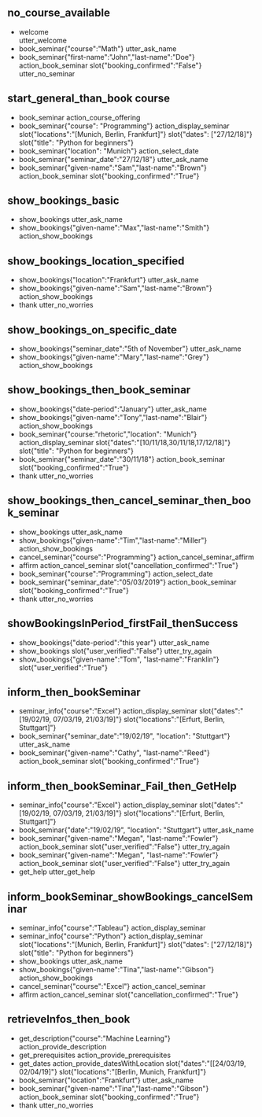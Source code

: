 ## no_course_available              
* welcome              
utter_welcome	
* book_seminar{"course":"Math"}
utter_ask_name
* book_seminar{"first-name":"John","last-name":"Doe"}
action_book_seminar
slot{"booking_confirmed":"False"}
utter_no_seminar

## start_general_than_book course 
* book_seminar
action_course_offering
* book_seminar{"course": "Programming"}
action_display_seminar
slot{"locations":"[Munich, Berlin, Frankfurt]"}
slot{"dates": ["27/12/18]"}
slot{"title": "Python for beginners"}
* book_seminar{"location": "Munich"}
action_select_date 
* book_seminar{"seminar_date":"27/12/18"}
utter_ask_name
* book_seminar{"given-name":"Sam","last-name":"Brown"}
action_book_seminar 
slot{"booking_confirmed":"True"}

## show_bookings_basic
* show_bookings
utter_ask_name
* show_bookings{"given-name":"Max","last-name":"Smith"}
action_show_bookings
	
## show_bookings_location_specified 
* show_bookings{"location":"Frankfurt"}
utter_ask_name
* show_bookings{"given-name":"Sam","last-name":"Brown"}
action_show_bookings
* thank
utter_no_worries
	
## show_bookings_on_specific_date
* show_bookings{"seminar_date":"5th of November"}
utter_ask_name
* show_bookings{"given-name":"Mary","last-name":"Grey"}
action_show_bookings

## show_bookings_then_book_seminar 
* show_bookings{"date-period":"January"}
utter_ask_name
* show_bookings{"given-name":"Tony","last-name":"Blair"}
action_show_bookings
* book_seminar{"course:"rhetoric","location": "Munich"}
action_display_seminar
slot{"dates":"[10/11/18,30/11/18,17/12/18]"}
slot{"title": "Python for beginners"}
* book_seminar{"seminar_date":"30/11/18"}
action_book_seminar
slot{"booking_confirmed":"True"}
* thank
utter_no_worries

## show_bookings_then_cancel_seminar_then_book_seminar
* show_bookings
utter_ask_name
* show_bookings{"given-name":"Tim","last-name":"Miller"}
action_show_bookings
* cancel_seminar{"course":"Programming"}
action_cancel_seminar_affirm
* affirm
action_cancel_seminar
slot{"cancellation_confirmed":"True"}
* book_seminar{"course":"Programming"}
action_select_date 
* book_seminar{"seminar_date":"05/03/2019"}
action_book_seminar
slot{"booking_confirmed":"True"}
* thank
utter_no_worries
	
## showBookingsInPeriod_firstFail_thenSuccess
* show_bookings{"date-period":"this year"}
utter_ask_name
* show_bookings
slot{"user_verified":"False"}
utter_try_again
* show_bookings{"given-name":"Tom", "last-name":"Franklin"}
slot{"user_verified":"True"}
	
## inform_then_bookSeminar 
* seminar_info{"course":"Excel"}
action_display_seminar
slot{"dates":"[19/02/19, 07/03/19, 21/03/19]"}
slot{"locations":"[Erfurt, Berlin, Stuttgart]"}
* book_seminar{"seminar_date":"19/02/19", "location": "Stuttgart"}
utter_ask_name
* book_seminar{"given-name":"Cathy", "last-name":"Reed"}
action_book_seminar
slot{"booking_confirmed":"True"}
	
## inform_then_bookSeminar_Fail_then_GetHelp
* seminar_info{"course":"Excel"}
action_display_seminar
slot{"dates":"[19/02/19, 07/03/19, 21/03/19]"}
slot{"locations":"[Erfurt, Berlin, Stuttgart]"}
* book_seminar{"date":"19/02/19", "location": "Stuttgart"}
utter_ask_name
* book_seminar{"given-name":"Megan", "last-name":"Fowler"}
action_book_seminar
slot{"user_verified":"False"}
utter_try_again
* book_seminar{"given-name":"Megan", "last-name":"Fowler"}
action_book_seminar
slot{"user_verified":"False"}
utter_try_again
* get_help
utter_get_help

## inform_bookSeminar_showBookings_cancelSeminar
* seminar_info{"course":"Tableau"}
action_display_seminar
* seminar_info{"course":"Python"}
action_display_seminar
slot{"locations":"[Munich, Berlin, Frankfurt]"}
slot{"dates": ["27/12/18]"}
slot{"title": "Python for beginners"}
* show_bookings
utter_ask_name
* show_bookings{"given-name":"Tina","last-name":"Gibson"}
action_show_bookings
* cancel_seminar{"course":"Excel"}
action_cancel_seminar
* affirm
action_cancel_seminar
slot{"cancellation_confirmed":"True"}
	
## retrieveInfos_then_book
* get_description{"course":"Machine Learning"}
action_provide_description
* get_prerequisites 
action_provide_prerequisites
* get_dates
action_provide_datesWithLocation
slot{"dates":"[[24/03/19, 02/04/19]"}
slot{"locations":"[Berlin, Munich, Frankfurt]"}
* book_seminar{"location":"Frankfurt"}
utter_ask_name
* book_seminar{"given-name":"Tina","last-name":"Gibson"}
action_book_seminar
slot{"booking_confirmed":"True"}
* thank
utter_no_worries
	
	
	
	
	
	
	
	
	
	
	

	
	
	
	
	

	
	
	
	
	
	
	
	


	
	
